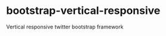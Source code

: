 bootstrap-vertical-responsive
=============================

Vertical responsive twitter bootstrap framework
